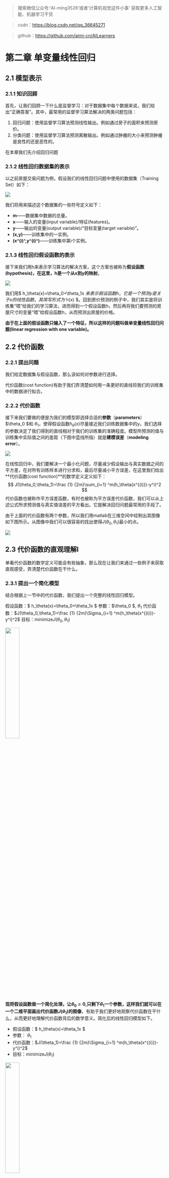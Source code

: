 >搜索微信公众号:‘AI-ming3526’或者’计算机视觉这件小事’ 获取更多人工智能、机器学习干货

>csdn：https://blog.csdn.net/qq_36645271

>github：https://github.com/aimi-cn/AILearners

# 第二章 单变量线性回归

## 2.1 模型表示

### 2.1.1 知识回顾

首先，让我们回顾一下什么是监督学习：对于数据集中每个数据来说，我们给出“正确答案”。其中，最常用的监督学习算法解决的两类问题包括：

1. 回归问题：使用监督学习算法预测线性输出。例如通过房子的面积来预测房价。
2. 分类问题：使用监督学习算法预测离散输出。例如通过肿瘤的大小来预测肿瘤是良性的还是恶性的。

在本章我们先介绍回归问题

### 2.1.2 线性回归数据集的表示

以之前房屋交易问题为例，假设我们的线性回归问题中使用的数据集（Training Set）如下：

![](../../../img/ml/ml_wnd/02_linear_regression_with_one_variable/2.1_1.png)

我们将用来描述这个数据集的一些符号定义如下：

+ **m**——数据集中数据的总量。
+ **x**——输入的变量(input variable)/特征(features)。
+ **y**——输出的变量(output variable)/“目标变量(target variable)”。
+ **(x,y)**——训练集中的一实例。
+ **(x^(i)^,y^(i)^)**——训练集中第i个实例。

### 2.1.3 线性回归假设函数的表示

接下来我们用h来表示学习算法的解决方案，这个方案也被称为**假设函数(hypothesis)，在这里，h是一个从x到y的映射**。

![](../../../img/ml/ml_wnd/02_linear_regression_with_one_variable/2.1_2.png)

我们用$ h_\theta(x)=\theta_0+\theta_1x $来表示假设函数h，它是一个预测y是关于x的线性函数，其简写形式为$ h(x) $。回到房价预测的例子中，我们其实是将训练集“喂”给我们的学习算法，进而得到一个假设函数h，然后再将我们要预测的房屋尺寸的变量“喂”给假设函数h，从而预测出房屋的价格。

**由于在上面的假设函数只输入了一个特征，所以这样的问题叫做单变量线性回归问题(linear regression with one variable)。**

## 2.2 代价函数

### 2.2.1 提出问题

我们给定数据集与假设函数，那么该如何对参数进行选择。

代价函数(cost function)有助于我们弄清楚如何用一条更好的直线将我们的训练集中的数据进行拟合。

### 2.2.2 代价函数

接下来我们要做的便是为我们的模型即选择合适的**参数**（**parameters**）$\theta_0 $和 $\theta_1$，使得假设函数$h_\theta(x)$尽量接近我们训练数据集中的y。我们选择的参数决定了我们得到的直线相对于我们的训练集的准确程度。模型所预测的值与训练集中实际值之间的差距（下图中蓝线所指）就是**建模误差**（**modeling error**）。

![](../../../img/ml/ml_wnd/02_linear_regression_with_one_variable/2.2_1.png)

在线性回归中，我们要解决一个最小化问题，尽量减少假设输出与真实数据之间的平方差，在对所有训练样本进行分求和，最后尽量减小平方误差，在这里我们给出**代价函数(cost function)**的数学定义定义如下：
$$
J(\theta_0,\theta_1)=\frac {1} {2m}\sum_{i=1} ^m(h_\theta(x^{(i)})-y^i)^2
$$
代价函数也被称作平方误差函数，有时也被称为平方误差代价函数，我们可以从上述公式所求预测值与真实值误差的平方看出。它是解决回归问题最常用的手段了。

由于上面的代价函数有两个参数，所以我们用matlab在三维空间中绘制出其图像如下图所示。从图像中我们可以很容易的找出使得$J(\theta_0,\theta_1)$最小的点。

![](../../../img/ml/ml_wnd/02_linear_regression_with_one_variable/2.2_2.png)

## 2.3 代价函数的直观理解I

单看代价函数的数学定义可能会有些抽象，那么现在让我们来通过一些例子来获取直观感受，弄清楚代价函数在干什么。

### 2.3.1 提出一个简化模型

结合根据上一节中的代价函数，我们提出一个完整的线性回归模型。

假设函数：$ h_\theta(x)=\theta_0+\theta_1x $
参数：$\theta_0 $, $\theta_1$
代价函数：$J(\theta_0,\theta_1)=\frac {1} {2m}\Sigma_{i=1} ^m(h_\theta(x^{(i)})-y^i)^2$
目标：minimize$J(\theta_0,\theta_1)$

<img src="../../../img/ml/ml_wnd/02_linear_regression_with_one_variable/2.3_1.jpg" width = 30% height = 30% />

**现将假设函数做一个简化处理，让$\theta_0 =0$,只剩下$\theta_1$一个参数，这样我们就可以在一个二维平面画出代价函数$J(\theta_1)$的图像**，有助于我们更好地观察代价函数在干什么，从而更好地理解代价函数背后的数学意义。简化后的线性回归模型如下。

+ 假设函数：$ h_\theta(x)=\theta_1x $
+ 参数： $\theta_1$
+ 代价函数：$J(\theta_1)=\frac {1} {2m}\Sigma_{i=1} ^m(h_\theta(x^{(i)})-y^i)^2$
+ 目标：minimize$J(\theta_1)$

<img src="../../../img/ml/ml_wnd/02_linear_regression_with_one_variable/2.3_2.jpg" width = 30% height = 30% />

**这里学习算法的优化目标是找到一个$\theta_1$的值来将$J(\theta_1)$最小化。**

### 2.3.2 代价函数的直观理解

![](../../../img/ml/ml_wnd/02_linear_regression_with_one_variable/2.3_3.png)

**在上面的图像中，假设函数$ h_\theta(x) $是关于数据特征x的函数，而代价函数$J(\theta_1)$是关于参数$\theta_1$的函数，它控制着函数的斜率。**

对于每个$\theta_1$的值，都对应着一个不同的假设函数（例如上图左边函数图像中的浅蓝线条，粉色线条，深蓝线条所表示的函数对应着不同的$\theta_1$的值）。对于每个不同的$\theta_1$的值，我们可以个巨这些值绘制出$J(\theta_1)$的图像如上图右边的函数图像所示。例如当$\theta_1=1$时，假设函数完全拟合所有数据，所以代价函数的值为0。

## 2.4 代价函数的直观理解II

在上一节中，我们通过简化线性回归模型即令$\theta_0 =0$来在一个二维平面上直观的理解代价函数。**但是实际应用中的情况往往不能讲模型简化，所以当$\theta_0 \neq0$时，我们可以用轮廓图或登高曲线图来绘制$J(\theta_0,\theta_1)$的图像。**

![](../../../img/ml/ml_wnd/02_linear_regression_with_one_variable/2.4_1.png)

通过这些图形，我希望你能更好地理解这些代价函数所表达的值是什么样的，它们对应的假设是什么样的，以及什么样的假设对应的点，更接近于代价函数的最小值。

## 2.5 梯度下降

### 2.5.1 为什么要使用梯度下降

在对代价函数的数学含义有了进一步的只直观解后，我们需要一种有效的算法，能够自动地找出这些使代价函数取最小值的参数和来。当然我们也不希望编个程序把这些点画出来，然后人工的方法来读出这些点的数值，这很明显不是一个好办法。我们会遇到更复杂、更高维度、更多参数的情况，而这些情况是很难画出图的，因此更无法将其可视化，所以我们真正需要的是编写程序来找出这些最小化代价函数的和的值。

### 2.5.2 什么是梯度下降

**梯度下降(gradient descent)**是一个用来求函数最小值的算法，我们将使用它来最小化代价函数$J(\theta_0,\theta_1)$。

+ 前提：有代价函数$J(\theta_0,\theta_1)$
+ 目标：找出参数$\theta_0 $, $\theta_1$来最小化$J(\theta_0,\theta_1)$
+ 框架：
  1. 随机找出参数组合$(\theta_0,\theta_1)$。（**$\theta_0,\theta_1$的初始值是什么并不重要，但一般令$\theta_0=0,\theta_1=0$**）
  2. 不断改变$\theta_0 $, $\theta_1$的值来减小代价函数$J(\theta_0,\theta_1)$的值，直到达到一个局部最小值（**local minimum**）。（因为我们并没有尝试完所有的参数组合，所以不能确定我们得到的局部最小值是否便是全局最小值（**global minimum**），选择不同的初始参数组合，可能会找到不同的局部最小值。）
+ 梯度下降算法：

![](../../../img/ml/ml_wnd/02_linear_regression_with_one_variable/2.5_1.png)

**在梯度下降算法中，$\alpha$表示学习率(learning rate),我们用它来控制梯度下降过程中我们''迈"出多大步子。梯度下降算法的一个特点就是可能会得到非常不同的局部最优解。**

为了更好地理解梯度下降算法，我们可以想象一下你正站立在红色“山”上，在梯度下降算法中，我们要做的就是旋转360度，你会发现最佳的下山方向，之后通过“小碎步”下山。走完第一步后，你再看看周围，然后再次想想，我应该从什么方向迈着小碎步下山？然后你按照自己的判断又迈出一步。重复上面的步骤，直到你接近局部最低点的位置。

![](../../../img/ml/ml_wnd/02_linear_regression_with_one_variable/2.5_2.jpg)

### 2.5.3 梯度下降算法中需要注意的一个小细节

在批量梯度下降中，我们每一次都同时让所有的参数减去学习速率乘以代价函数的导数。在梯度下降的过程中我们要更新$\theta_0 $和$\theta_1$，并且要**同步更新**。正确的更新方法如下：

![](../../../img/ml/ml_wnd/02_linear_regression_with_one_variable/2.5_3.png)

如果我们在计算$temp1$之前就先对$\theta_0$进行了更新，那么$temp1$中的$\theta_0$就不是以前的$\theta_0$了。所以我们该计算公式右边的部分，通过那一部分计算出和的值，然后同时更新$\theta_0 $和$\theta_1$**。当人们提到梯度下降时，那就意味着参数要同步更新**。

## 2.6 梯度下降的直观理解

在上一节中，我们给出了一个数学上关于梯度下降的定义，本节我们将通过绘制函数图像的方法，更直观地感受一下这个算法是做什么的，以及梯度下降算法的更新过程有什么意义。我们回顾上节所学的梯度下降算法如下：

![](../../../img/ml/ml_wnd/02_linear_regression_with_one_variable/2.6_1.png)

**在这里我们要特别注意$\theta_0 $和$\theta_1$要做到同步更新**。

### 2.6.1 对学习率$\alpha$的理解

根据梯度下降中梯度的更新规则$\theta_j:=\theta_j-\alpha\frac{\partial}{\partial \theta_j}J(\theta)$，求偏导$\alpha\frac{\partial}{\partial \theta_j}J(\theta)$得到的是损失函数$J(\theta)$斜率。当斜率为正时，$\theta_j-\alpha\frac{\partial}{\partial \theta_j}J(\theta)$为小于原来的$\theta$，所以更新后的$\theta$就会变小，梯度向“左”移动，如下图左侧函数图像所示。当斜率为负时，$\theta_j-\alpha\frac{\partial}{\partial \theta_j}J(\theta)$大于原来的$\theta$，所以更新后的$\theta$就会变大，梯度向”右“移动，如下图右侧侧函数图像所示。

![](../../../img/ml/ml_wnd/02_linear_regression_with_one_variable/2.6_2.png)

### 2.6.2 学习率$\alpha$对梯度更新的影响

+ **如果$\alpha$太小**，即学习率太小，**梯度更新的素的可能会很慢**，因此可能会需要很多步才能到达全局最低点。

+ **如果$\alpha$太大**，即学习率太大，那么梯度下降法可能会越过最低点，并在一次次的迭代中，一次次越过最低点，最后离最低点越来越远。所以学习率太大，**不仅会导致无法收敛，甚至还会发散**。

![](../../../img/ml/ml_wnd/02_linear_regression_with_one_variable/2.6_3.png)

### 2.6.3 一个特例

梯度下降算法的目的就是帮助我们自动的找到局部最低点时的参数$\theta$。但是，如果我们把梯度下降的初始化参数直接放在局部最低点时，梯度下降算法有会怎么做呢？

![](../../../img/ml/ml_wnd/02_linear_regression_with_one_variable/2.6_4.png)

假设你将初始化参数放在在局部最低点，那么这一点的导数将等于零，梯度更新其实什么都没做，它也不会改变参数的值。这也解释了为什么**即使学习率保持不变时，梯度下降也可以收敛到局部最低点**。

![](../../../img/ml/ml_wnd/02_linear_regression_with_one_variable/2.6_5.png)

例如在上图的损失函数中，想找到它的最小值，首先在紫色点处初始化梯度下降算法。如果我更新一步梯度下降，它会带我到绿色的点，因为这个点斜率比较大，所以导数也会比较大。现在，在这个绿色的点，如果我再更新一次梯度，你会发现斜率没有紫色的点处那么大，即导数没有刚才大，移动的幅度也就没有上一次更新那么大。随着我接近最低点，导数越来越接近零，所以，再进行一步梯度下降时，的导数项是更小的，更新的幅度就会更小。因此，**随着梯度下降法的运行，你移动的幅度会自动变得越来越小，直到最终移动幅度非常小，你会发现，已经收敛到局部极小值**。

**总结来说，在梯度下降法中，当我们接近局部最低点时，梯度下降法会自动采取更小的幅度，所以实际上没有必要再另外减小学习率$\alpha$**。

## 2.7 线性回归中的梯度下降

### 2.7.1 线性回归与梯度下降的关系

在学习本节之前我们要先搞清楚之前所学的线性回归的假设函数$h_\theta(x)$,损失函数$J(\theta_0,\theta_1)$和梯度下降之间的关系。

+ $h_\theta(x)$：我们可以把假设函数$h_\theta(x)$理解为我们所要训练的“模型”，这个“模型”由参数$\theta$决定。
+ $J(\theta_0,\theta_1)$：我们可以把最小化损失函数$J(\theta_0,\theta_1)$理解为求解参数$\theta$的一种途径。
+ 梯度下降：我们可以把梯度下降理解为自动最小化损失函数的一种方法。

**总的来说，我们就是通过梯度下降来自动最小化损失函数从而得到参数$\theta$用来构建我们的线性回归模型。**

![](../../../img/ml/ml_wnd/02_linear_regression_with_one_variable/2.7_1.png)

### 2.7.2 线性回归中梯度下降公式的推导

**对我们之前的线性回归问题运用梯度下降法，关键在于求出代价函数的导数**，进而进行梯度更新，即将梯度下降法应用到最小化平方差代价函数：

![](../../../img/ml/ml_wnd/02_linear_regression_with_one_variable/2.7_2.png)

所以，线性回归中的梯度下降公式为：

![](../../../img/ml/ml_wnd/02_linear_regression_with_one_variable/2.7_3.png)

### 2.7.3 批量梯度下降

我们刚刚使用的算法，有时也称为**批量梯度下降(batch gradient descent)**。**批量梯度下降**”，指的是在梯度下降的每一步中，我们都用到了所有的训练样本，在计算微分求导项时，我们需要进行求和运算。因此，批量梯度下降法这个名字说明了我们需要考虑所有这一"批"训练样本，而事实上，也有其他类型的梯度下降法，不用考虑整个的训练集，而是每次只关注训练集中的一些小的子集。

除了梯度下降以外，在高等数学中存在一个解法可以直接求解代价函数$J(\theta_0,\theta_1)$的最小值而不需要使用梯度下降的迭代算法，它被称之为**正规方程组法**。在实际中，相比于正规方程组法，梯度下降更适用于更大的数据集。